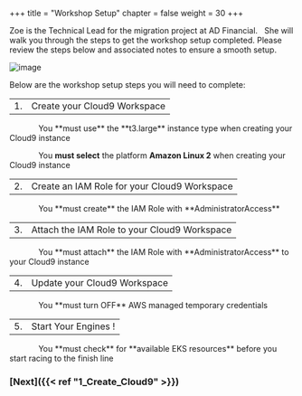 +++
title = "Workshop Setup"
chapter = false
weight = 30
+++

<span class="large-text">Zoe is the Technical Lead for the migration project at AD Financial. &nbsp; She will walk you through the steps to get the workshop setup completed.  Please review the steps below and associated <span style="color: #3e3071;"><i class='fas fa-bolt'></i></span> notes to ensure a smooth setup.</span>


![image](/images/30_Workshop_Setup/ad_team_tech_lead.png)


<span class="large-text">Below are the workshop setup steps you will need to complete:</span>

<table class="table-with-numbers-and-wrapped-text">
   <tr class="main-row">
      <td class="med-number-bold">1.</td>
      <td class="sm-text-bold">Create your Cloud9 Workspace</td>
   </tr>
</table>
<span class="small-text">&nbsp;&nbsp;&nbsp;&nbsp;&nbsp;&nbsp;&nbsp;&nbsp;&nbsp;&nbsp;&nbsp;&nbsp;<span style="color: #3e3071;"><i class='fas fa-bolt'></i></span> You **must use** the **t3.large** instance type when creating your Cloud9 instance</span>

<span class="small-text">&nbsp;&nbsp;&nbsp;&nbsp;&nbsp;&nbsp;&nbsp;&nbsp;&nbsp;&nbsp;&nbsp;&nbsp;<span style="color: #3e3071;"><i class='fas fa-bolt'></i></span> You **must select** the platform **Amazon Linux 2** when creating your Cloud9 instance</span>


<table class="table-with-numbers-and-wrapped-text">
   <tr class="main-row">
      <td class="med-number-bold">2.</td>
      <td class="sm-text-bold">Create an IAM Role for your Cloud9 Workspace</td>
   </tr>
</table>
<span class="small-text">&nbsp;&nbsp;&nbsp;&nbsp;&nbsp;&nbsp;&nbsp;&nbsp;&nbsp;&nbsp;&nbsp;&nbsp;<span style="color: #3e3071;"><i class='fas fa-bolt'></i></span> You **must create** the IAM Role with **AdministratorAccess**</span>


<table class="table-with-numbers-and-wrapped-text">
   <tr class="main-row">
      <td class="med-number-bold">3.</td>
      <td class="sm-text-bold">Attach the IAM Role to your Cloud9 Workspace</td>
   </tr>
</table>
<span class="small-text">&nbsp;&nbsp;&nbsp;&nbsp;&nbsp;&nbsp;&nbsp;&nbsp;&nbsp;&nbsp;&nbsp;&nbsp;<span style="color: #3e3071;"><i class='fas fa-bolt'></i></span> You **must attach** the IAM Role with **AdministratorAccess** to your Cloud9 instance</span>



<table class="table-with-numbers-and-wrapped-text">
   <tr class="main-row">
      <td class="med-number-bold">4.</td>
      <td class="sm-text-bold">Update your Cloud9 Workspace</td>
   </tr>
</table>
<span class="small-text">&nbsp;&nbsp;&nbsp;&nbsp;&nbsp;&nbsp;&nbsp;&nbsp;&nbsp;&nbsp;&nbsp;&nbsp;<span style="color: #3e3071;"><i class='fas fa-bolt'></i></span> You **must turn OFF** AWS managed temporary credentials</span>



<table class="table-with-numbers-and-wrapped-text">
   <tr class="main-row">
      <td class="med-number-bold">5.</td>
      <td class="sm-text-bold">Start Your Engines !</td>
   </tr>
</table>
<span class="small-text">&nbsp;&nbsp;&nbsp;&nbsp;&nbsp;&nbsp;&nbsp;&nbsp;&nbsp;&nbsp;&nbsp;&nbsp;<span style="color: #3e3071;"><i class='fas fa-bolt'></i></span> You **must check** for **available EKS resources** before you start racing to the finish line</span>


<!--
#### &nbsp; **1 .** &nbsp; Create your Cloud9 Workspace

 &nbsp;&nbsp;&nbsp;&nbsp;&nbsp;&nbsp;&nbsp;&nbsp;&nbsp;&nbsp;&nbsp;&nbsp;&nbsp;<span style="color: #3e3071;"><i class='fas fa-bolt'></i></span> You **must use** the **t3.large** instance type when creating your Cloud9 instance

 &nbsp;&nbsp;&nbsp;&nbsp;&nbsp;&nbsp;&nbsp;&nbsp;&nbsp;&nbsp;&nbsp;&nbsp;&nbsp;<span style="color: #3e3071;"><i class='fas fa-bolt'></i></span> You **must select** the platform **Amazon Linux 2** when creating your Cloud9 instance

#### &nbsp; **2 .** &nbsp; Create an IAM Role for your Cloud9 Workspace

&nbsp;&nbsp;&nbsp;&nbsp;&nbsp;&nbsp;&nbsp;&nbsp;&nbsp;&nbsp;&nbsp;&nbsp;&nbsp;<span style="color: #3e3071;"><i class='fas fa-bolt'></i></span> You **must create** the IAM Role with **AdministratorAccess**

#### &nbsp; **3 .** &nbsp; Attach the IAM Role to your Cloud9 Workspace

&nbsp;&nbsp;&nbsp;&nbsp;&nbsp;&nbsp;&nbsp;&nbsp;&nbsp;&nbsp;&nbsp;&nbsp;&nbsp;<span style="color: #3e3071;"><i class='fas fa-bolt'></i></span> You **must attach** the IAM Role with **AdministratorAccess** to your Cloud9 instance

#### &nbsp; **4 .** &nbsp; Update your Cloud9 Workspace

&nbsp;&nbsp;&nbsp;&nbsp;&nbsp;&nbsp;&nbsp;&nbsp;&nbsp;&nbsp;&nbsp;&nbsp;&nbsp;<span style="color: #3e3071;"><i class='fas fa-bolt'></i></span> You **must turn OFF** AWS managed temporary credentials



#### &nbsp; **5 .** &nbsp; Start Your Engines !

&nbsp;&nbsp;&nbsp;&nbsp;&nbsp;&nbsp;&nbsp;&nbsp;&nbsp;&nbsp;&nbsp;&nbsp;&nbsp;<span style="color: #3e3071;"><i class='fas fa-bolt'></i></span> You **must check** for **available EKS resources** before you start racing to the finish line 

-->

<br>

### [**Next**]({{< ref "1_Create_Cloud9" >}}) <span style="color: #3e3071;"><i class='fas fa-cog fa-sm fa-spin'></i></span>


